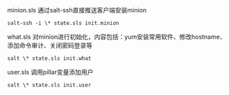 minion.sls 通过salt-ssh直接推送客户端安装minion

`salt-ssh -i \* state.sls init.minion`

what.sls 对minion进行初始化，内容包括：yum安装常用软件、修改hostname、添加命令审计、关闭密码登录等

`salt \* state.sls init.what`

user.sls 调用pillar变量添加用户

`salt \* state.sls init.user`